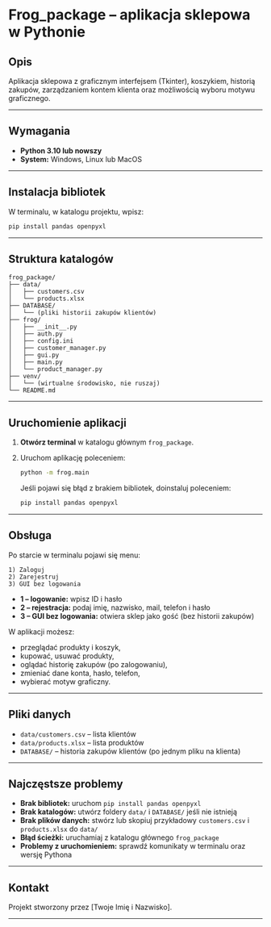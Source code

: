 # Frog_package – aplikacja sklepowa w Pythonie

## Opis

Aplikacja sklepowa z graficznym interfejsem (Tkinter), koszykiem, historią zakupów, zarządzaniem kontem klienta oraz możliwością wyboru motywu graficznego.

---

## Wymagania

- **Python 3.10 lub nowszy**
- **System:** Windows, Linux lub MacOS

---

## Instalacja bibliotek

W terminalu, w katalogu projektu, wpisz:

```bash
pip install pandas openpyxl
```

---

## Struktura katalogów

```text
frog_package/
├── data/
│   ├── customers.csv
│   └── products.xlsx
├── DATABASE/
│   └── (pliki historii zakupów klientów)
├── frog/
│   ├── __init__.py
│   ├── auth.py
│   ├── config.ini
│   ├── customer_manager.py
│   ├── gui.py
│   ├── main.py
│   └── product_manager.py
├── venv/
│   └── (wirtualne środowisko, nie ruszaj)
└── README.md
```

---

## Uruchomienie aplikacji

1. **Otwórz terminal** w katalogu głównym `frog_package`.
2. Uruchom aplikację poleceniem:

    ```bash
    python -m frog.main
    ```

    Jeśli pojawi się błąd z brakiem bibliotek, doinstaluj poleceniem:

    ```bash
    pip install pandas openpyxl
    ```

---

## Obsługa

Po starcie w terminalu pojawi się menu:

```
1) Zaloguj
2) Zarejestruj
3) GUI bez logowania
```

- **1 – logowanie:** wpisz ID i hasło
- **2 – rejestracja:** podaj imię, nazwisko, mail, telefon i hasło
- **3 – GUI bez logowania:** otwiera sklep jako gość (bez historii zakupów)

W aplikacji możesz:
- przeglądać produkty i koszyk,
- kupować, usuwać produkty,
- oglądać historię zakupów (po zalogowaniu),
- zmieniać dane konta, hasło, telefon,
- wybierać motyw graficzny.

---

## Pliki danych

- `data/customers.csv` – lista klientów
- `data/products.xlsx` – lista produktów
- `DATABASE/` – historia zakupów klientów (po jednym pliku na klienta)

---

## Najczęstsze problemy

- **Brak bibliotek:** uruchom `pip install pandas openpyxl`
- **Brak katalogów:** utwórz foldery `data/` i `DATABASE/` jeśli nie istnieją
- **Brak plików danych:** stwórz lub skopiuj przykładowy `customers.csv` i `products.xlsx` do `data/`
- **Błąd ścieżki:** uruchamiaj z katalogu głównego `frog_package`
- **Problemy z uruchomieniem:** sprawdź komunikaty w terminalu oraz wersję Pythona

---

## Kontakt

Projekt stworzony przez [Twoje Imię i Nazwisko].

---
